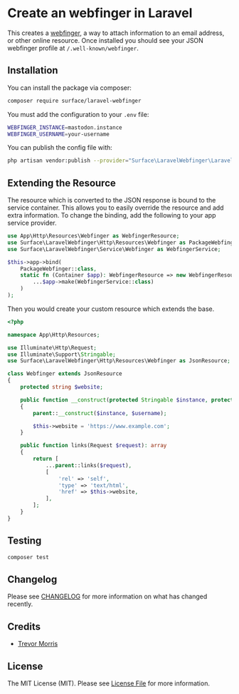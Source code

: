 # Create an webfinger in Laravel

This creates a [webfinger](https://webfinger.net), a way to attach information
to an email address, or other online resource. Once installed you should see your
JSON webfinger profile at `/.well-known/webfinger`.

## Installation

You can install the package via composer:

```bash
composer require surface/laravel-webfinger
```

You must add the configuration to your `.env` file:

```bash
WEBFINGER_INSTANCE=mastodon.instance
WEBFINGER_USERNAME=your-username
```

You can publish the config file with:

```bash
php artisan vendor:publish --provider="Surface\LaravelWebfinger\LaravelWebfingerServiceProvider"
```

## Extending the Resource

The resource which is converted to the JSON response is bound to the service
container. This allows you to easily override the resource and add extra
information. To change the binding, add the following to your app service
provider.

```php
use App\Http\Resources\Webfinger as WebfingerResource;
use Surface\LaravelWebfinger\Http\Resources\Webfinger as PackageWebfinger;
use Surface\LaravelWebfinger\Service\Webfinger as WebfingerService;

$this->app->bind(
    PackageWebfinger::class,
    static fn (Container $app): WebfingerResource => new WebfingerResource(
        ...$app->make(WebfingerService::class)
    )
);
```

Then you would create your custom resource which extends the base.

```php
<?php

namespace App\Http\Resources;

use Illuminate\Http\Request;
use Illuminate\Support\Stringable;
use Surface\LaravelWebfinger\Http\Resources\Webfinger as JsonResource;

class Webfinger extends JsonResource
{
    protected string $website;

    public function __construct(protected Stringable $instance, protected Stringable $username)
    {
        parent::__construct($instance, $username);

        $this->website = 'https://www.example.com';
    }

    public function links(Request $request): array
    {
        return [
            ...parent::links($request),
            [
                'rel' => 'self',
                'type' => 'text/html',
                'href' => $this->website,
            ],
        ];
    }
}
```

## Testing

```bash
composer test
```

## Changelog

Please see [CHANGELOG](CHANGELOG.md) for more information on what has changed
recently.

## Credits

- [Trevor Morris](https://github.com/trovster)

## License

The MIT License (MIT). Please see [License File](LICENSE.md) for more
information.
